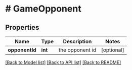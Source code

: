 # # GameOpponent

## Properties

Name | Type | Description | Notes
------------ | ------------- | ------------- | -------------
**opponentId** | **int** | the opponent id | [optional]

[[Back to Model list]](../../README.md#models) [[Back to API list]](../../README.md#endpoints) [[Back to README]](../../README.md)
